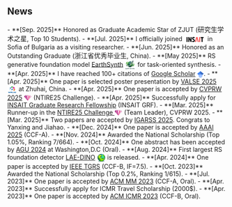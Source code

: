 <!-- ## News -->
<h2 id="news">
News
</h2>
- **[Sep. 2025]** Honored as Graduate Academic Star of ZJUT (<span style="font-family: 'STKaiti', 'KaiTi', 'AR PL KaitiM GB', 'KaiTi SC', 'KaiTi TC', 'SimKai', 'PingFang SC', 'Heiti SC', serif; font-size:15px;">研究生学术之星</span>, Top 10 Students).
- **[Jul. 2025]** I officially joined <img class="mini-img"  src="images/insait-logo.png" style="vertical-align: middle;" alt="Logo" width="50"> in Sofia of Bulgaria as a visiting researcher.
- **[Jun. 2025]** Honored as an  Outstanding Graduate (<span style="font-family: 'STKaiti', 'KaiTi', 'AR PL KaitiM GB', 'KaiTi SC', 'KaiTi TC', 'SimKai', 'PingFang SC', 'Heiti SC', serif; font-size:15px;">浙江省优秀毕业生</span>, China).
- **[May 2025]** RS generative foundation model <a href="https://arxiv.org/abs/2505.12108">EarthSynth</a> <img class="mini-img"  src="images/papers/earthsy-logo.png" style="vertical-align: middle;" alt="Logo" width="25"> for task-oriented synthesis.
- **[Apr. 2025]** I have reached 100+ citations of <a href="https://scholar.google.com/citations?user=nRPD3tAAAAAJ&hl=en">Google Scholar</a> <img class="mini-img"  src="images/google-scholar.png" style="vertical-align: middle;" alt="Logo" width="15">.
- **[Apr. 2025]** One paper is selected poster presentation by <a href="https://valser.org/2025/">VALSE 2025</a> <img class="mini-img"  src="images/VALSE-logo.png" style="vertical-align: middle;" alt="Logo" width="22"> at Zhuhai, China.
- **[Apr. 2025]** One paper is accepted by <a href="https://cvpr.thecvf.com//">CVPRW 2025</a> <img class="mini-img"  src="images/NTIRE-logo.png" style="vertical-align: middle;" alt="Logo" width="18"> (NTIRE25 Challenge).
- **[Apr. 2025]** Successfully apply for <a href="https://insait.ai/grf/">INSAIT Graduate Research Fellowship</a> (INSAIT GRF).
- **[Mar. 2025]** Runner-up in the <a href="https://codalab.lisn.upsaclay.fr/competitions/21851#learn_the_details">NTIRE25 Challenge </a><img class="mini-img"  src="images/NTIRE-logo.png" style="vertical-align: middle;" alt="Logo" width="18"> (Team Leader), CVPRW 2025. 
- **[Mar. 2025]** Two papers are accepted by <a href="https://www.2025.ieeeigarss.org/index.php">IGARSS 2025</a>. Congrats to Yanxing and Jiahao.
- **[Dec. 2024]** One paper is accepted by <a href="https://aaai.org/conference/aaai/aaai-25/">AAAI 2025</a> (CCF-A).
- **[Nov. 2024]** Awarded the National Scholarship (Top 1.05%, Ranking 7/664).
- **[Oct. 2024]** One abstract has been accepted by <a href="https://www.agu.org/annual-Meeting">AGU 2024</a> at Washington,D.C (Oral).
- **[Aug. 2024]** First largest RS foundation detector <a href="https://arxiv.org/abs/2408.09110">LAE-DINO</a> <img class="mini-img"  src="images/papers/lae-dino.png" style="vertical-align: middle;" alt="Logo" width="20"> is released.
- **[Apr. 2024]** One paper is accepted by <a href="https://ieeexplore.ieee.org/xpl/RecentIssue.jsp?punumber=36">IEEE TGRS</a> (CCF-B, IF=7.5).
- **[Oct. 2023]** Awarded the National Scholarship (Top 0.2%, Ranking 1/615).
- **[Jul. 2023]** One paper is accepted by <a href="https://www.acmmm2023.org/">ACM MM 2023</a> (CCF-A, Oral).
- **[Apr. 2023]** Successfully apply for ICMR Travel Scholarship (2000$).
- **[Apr. 2023]** One paper is accepted by <a href="https://icmr2023.org/">ACM ICMR 2023</a> (CCF-B, Oral).